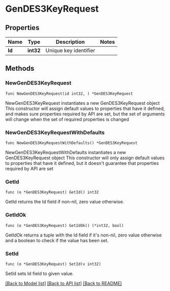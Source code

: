 # GenDES3KeyRequest

## Properties

Name | Type | Description | Notes
------------ | ------------- | ------------- | -------------
**Id** | **int32** | Unique key identifier | 

## Methods

### NewGenDES3KeyRequest

`func NewGenDES3KeyRequest(id int32, ) *GenDES3KeyRequest`

NewGenDES3KeyRequest instantiates a new GenDES3KeyRequest object
This constructor will assign default values to properties that have it defined,
and makes sure properties required by API are set, but the set of arguments
will change when the set of required properties is changed

### NewGenDES3KeyRequestWithDefaults

`func NewGenDES3KeyRequestWithDefaults() *GenDES3KeyRequest`

NewGenDES3KeyRequestWithDefaults instantiates a new GenDES3KeyRequest object
This constructor will only assign default values to properties that have it defined,
but it doesn't guarantee that properties required by API are set

### GetId

`func (o *GenDES3KeyRequest) GetId() int32`

GetId returns the Id field if non-nil, zero value otherwise.

### GetIdOk

`func (o *GenDES3KeyRequest) GetIdOk() (*int32, bool)`

GetIdOk returns a tuple with the Id field if it's non-nil, zero value otherwise
and a boolean to check if the value has been set.

### SetId

`func (o *GenDES3KeyRequest) SetId(v int32)`

SetId sets Id field to given value.



[[Back to Model list]](../README.md#documentation-for-models) [[Back to API list]](../README.md#documentation-for-api-endpoints) [[Back to README]](../README.md)



